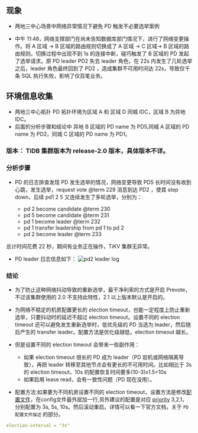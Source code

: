 ## 现象

-  两地三中心场景中网络异常情况下避免 PD 触发不必要选举案例

- 中午 11:48，网络支撑部门在尚未告知数据库部门情况下，进行了网络变更操作。将 A 区域 -> B 区域的路由规则切换成了 A 区域 -> C 区域-> B 区域的路由规则。切换过程中出现不到 1s 的连接中断，碰巧触发了 B 区域的 PD 发起了选举请求。原 PD leader PD2 失去 leader 角色，在 22s 内发生了几轮选举之后，leader 角色最终回到了 PD2 ，造成集群不可用时间达 22s，导致仅千条 SQL 执行失败，影响了仅百笔业务。

## 环境信息收集

- 两地三中心拓扑 PD 拓扑环境为区域 A 和 区域 D 同城 IDC，区域 B 为异地 IDC。
- 后面的分析步骤和结论中 异地 B 区域的 PD name 为 PD5,同城 A 区域的 PD name 为 PD2，同城 C 区域的 PD name 为 PD1。

### 版本： TiDB 集群版本为 release-2.0 版本，具体版本不详。

### 分析步骤

- PD 的日志排查发现 PD 发生选举的情况，网络变更导致 PD5 长时间没有收到心跳，发生选举，request vote @term 229 消息到达 PD2 ，使其 step down，后续 pd1 2 5 又连续发生了多轮选举，分别为：

  - pd 2 become candidate @term 230
  - pd 5 become candidate @term 231
  - pd 1 become leader @term 232
  - pd 1 transfer leadership from pd 1 to pd 2
  - pd 2 become leader @term 233

总计时间花费 22 秒，期间有业务正在操作，TiKV 集群无异常。

- PD leader 日志信息如下：
![pd2 leader log](./resources/case177-1.jpg)

### 结论

- 为了防止这种网络抖动导致的重新选举，最干净利索的方式是开启 Prevote，不过该集群使用的 2.0 不支持此特性，2.1 以上版本默认是开启的。

- 为网络不稳定的机房配置更长的 election timeout，也能一定程度上防止重新选举，只要抖动时的延迟不超过 election timeout。设置不同的 election timeout 还可以避免发生重新选举时，低优先级的 PD 当选为 leader，然后随后产生的 transfer leader。配置方法是优化级越低，election timeout 越长。

- 但是设置不同的 election timeout 会带来一些副作用：
  - 如果 election timeout 很长的 PD 成为 leader（PD 宕机或网络隔离导致），再把 leader 转移至其他节点会有更长的不可用时间。比如相比于 3s 的 election timeout，10s 的配置恢复时间要多(10-3)x1.5=10s
  - 如果启用 lease read，会有一致性问题（PD 现在没用）。

- 配置方法:如果要为不同机房设置不同的 election timeout，设置方法是修改[配置文件](https://pingcap.com/docs-cn/stable/reference/configuration/pd-server/configuration-file/)，在config文件最外层加一行,另外建议的配置是对应 [priority](https://pingcap.com/docs-cn/stable/reference/tools/pd-control/) 3,2,1，分别配置为 3s, 5s, 10s。然后滚动重启。详情可以看一下官方文档，关于 `PD 配置文件描述` 的部分。

```yaml
election-interval = "3s"
```
